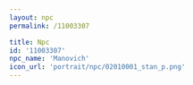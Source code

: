 ```yaml
---
layout: npc
permalink: /11003307

title: Npc
id: '11003307'
npc_name: 'Manovich'
icon_url: 'portrait/npc/02010001_stan_p.png'
---
```

